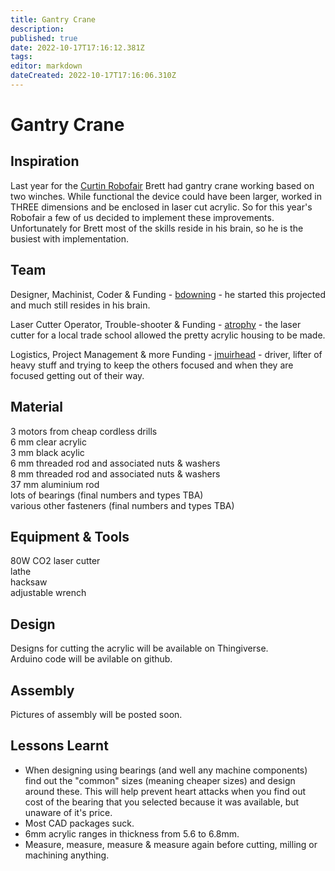```yaml
---
title: Gantry Crane
description: 
published: true
date: 2022-10-17T17:16:12.381Z
tags: 
editor: markdown
dateCreated: 2022-10-17T17:16:06.310Z
---
```


# Gantry Crane

## Inspiration

Last year for the [Curtin Robofair](http://engineering.curtin.edu.au/outreach/robofair/) Brett had gantry crane working based on two winches. While functional the device could have been larger, worked in THREE dimensions and be enclosed in laser cut acrylic. So for this year's Robofair a few of us decided to implement these improvements. Unfortunately for Brett most of the skills reside in his brain, so he is the busiest with implementation.

## Team

Designer, Machinist, Coder & Funding - [bdowning](/user/bdowning) - he started this projected and much still resides in his brain.

Laser Cutter Operator, Trouble-shooter & Funding - [atrophy](/user/atrophy) - the laser cutter for a local trade school allowed the pretty acrylic housing to be made.

Logistics, Project Management & more Funding - [jmuirhead](/user/jmuirhead) - driver, lifter of heavy stuff and trying to keep the others focused and when they are focused getting out of their way.

## Material

3 motors from cheap cordless drills  
6 mm clear acrylic  
3 mm black acylic  
6 mm threaded rod and associated nuts & washers  
8 mm threaded rod and associated nuts & washers  
37 mm aluminium rod  
lots of bearings (final numbers and types TBA)  
various other fasteners (final numbers and types TBA)  

## Equipment & Tools

80W CO2 laser cutter  
lathe  
hacksaw  
adjustable wrench  

## Design

Designs for cutting the acrylic will be available on Thingiverse.  
Arduino code will be avilable on github.  

## Assembly

Pictures of assembly will be posted soon.

## Lessons Learnt

-   When designing using bearings (and well any machine components) find out the "common" sizes (meaning cheaper sizes) and design around these. This will help prevent heart attacks when you find out cost of the bearing that you selected because it was available, but unaware of it's price.
-   Most CAD packages suck.
-   6mm acrylic ranges in thickness from 5.6 to 6.8mm.
-   Measure, measure, measure & measure again before cutting, milling or machining anything.
